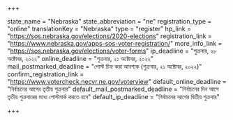 +++

state_name = "Nebraska"
state_abbreviation = "ne"
registration_type = "online"
translationKey = "Nebraska"
type = "register"
hp_link = "https://sos.nebraska.gov/elections/2020-elections"
registration_link = "https://www.nebraska.gov/apps-sos-voter-registration/"
more_info_link = "https://sos.nebraska.gov/elections/voter-forms"
ip_deadline = "শুক্রবার, ২৮ অক্টোবর, ২০২২"
online_deadline = "শুক্রবার, ২১ অক্টোবর, ২০২২"
mail_postmarked_deadline = "পোস্ট চিহ্ন করা আবশ্যক (শুক্রবার, ২১ অক্টোবর, ২০২২)"
confirm_registration_link = "https://www.votercheck.necvr.ne.gov/voterview"
default_online_deadline = "নির্বাচনের আগের তৃতীয় শুক্রবার"
default_mail_postmarked_deadline = "নির্বাচনের দিন আগে তৃতীয় শুক্রবারের মধ্যে পোস্টমার্ক করতে হবে"
default_ip_deadline = "নির্বাচনের আগের দ্বিতীয় শুক্রবার"

+++